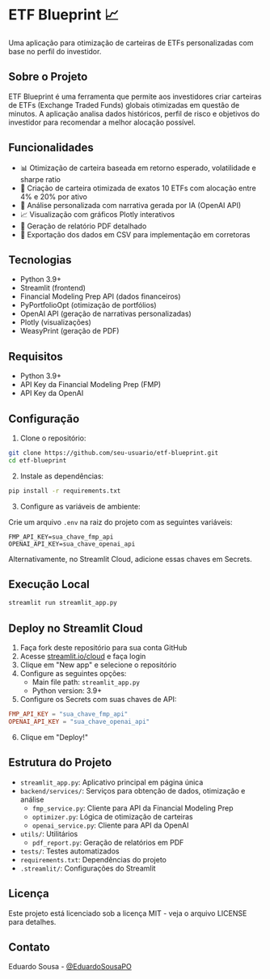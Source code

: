 # ETF Blueprint 📈

Uma aplicação para otimização de carteiras de ETFs personalizadas com base no perfil do investidor.

## Sobre o Projeto

ETF Blueprint é uma ferramenta que permite aos investidores criar carteiras de ETFs (Exchange Traded Funds) globais otimizadas em questão de minutos. A aplicação analisa dados históricos, perfil de risco e objetivos do investidor para recomendar a melhor alocação possível.

## Funcionalidades

- 📊 Otimização de carteira baseada em retorno esperado, volatilidade e sharpe ratio
- 🎯 Criação de carteira otimizada de exatos 10 ETFs com alocação entre 4% e 20% por ativo
- 🧠 Análise personalizada com narrativa gerada por IA (OpenAI API)
- 📈 Visualização com gráficos Plotly interativos
- 📄 Geração de relatório PDF detalhado
- 💼 Exportação dos dados em CSV para implementação em corretoras

## Tecnologias

- Python 3.9+
- Streamlit (frontend)
- Financial Modeling Prep API (dados financeiros)
- PyPortfolioOpt (otimização de portfólios)
- OpenAI API (geração de narrativas personalizadas)
- Plotly (visualizações)
- WeasyPrint (geração de PDF)

## Requisitos

- Python 3.9+
- API Key da Financial Modeling Prep (FMP)
- API Key da OpenAI

## Configuração

1. Clone o repositório:
```bash
git clone https://github.com/seu-usuario/etf-blueprint.git
cd etf-blueprint
```

2. Instale as dependências:
```bash
pip install -r requirements.txt
```

3. Configure as variáveis de ambiente:

Crie um arquivo `.env` na raiz do projeto com as seguintes variáveis:
```
FMP_API_KEY=sua_chave_fmp_api
OPENAI_API_KEY=sua_chave_openai_api
```

Alternativamente, no Streamlit Cloud, adicione essas chaves em Secrets.

## Execução Local

```bash
streamlit run streamlit_app.py
```

## Deploy no Streamlit Cloud

1. Faça fork deste repositório para sua conta GitHub
2. Acesse [streamlit.io/cloud](https://streamlit.io/cloud) e faça login
3. Clique em "New app" e selecione o repositório
4. Configure as seguintes opções:
   - Main file path: `streamlit_app.py`
   - Python version: 3.9+
5. Configure os Secrets com suas chaves de API:
```toml
FMP_API_KEY = "sua_chave_fmp_api"
OPENAI_API_KEY = "sua_chave_openai_api"
```
6. Clique em "Deploy!"

## Estrutura do Projeto

- `streamlit_app.py`: Aplicativo principal em página única
- `backend/services/`: Serviços para obtenção de dados, otimização e análise
  - `fmp_service.py`: Cliente para API da Financial Modeling Prep
  - `optimizer.py`: Lógica de otimização de carteiras
  - `openai_service.py`: Cliente para API da OpenAI
- `utils/`: Utilitários
  - `pdf_report.py`: Geração de relatórios em PDF
- `tests/`: Testes automatizados
- `requirements.txt`: Dependências do projeto
- `.streamlit/`: Configurações do Streamlit

## Licença

Este projeto está licenciado sob a licença MIT - veja o arquivo LICENSE para detalhes.

## Contato

Eduardo Sousa - [@EduardoSousaPO](https://github.com/EduardoSousaPO) 